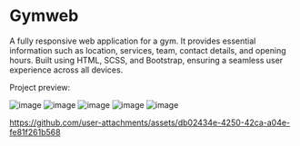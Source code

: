 # Gymweb
A fully responsive web application for a gym. It provides essential information such as location, services, team, contact details,
and opening hours.
Built using HTML, SCSS, and Bootstrap, ensuring a seamless user experience across all devices.

Project preview:

![image](https://github.com/user-attachments/assets/60325cdd-3970-4a0b-a1ea-60126b402ebd)
![image](https://github.com/user-attachments/assets/4b51fe3b-20d5-4bde-afa2-1ce4eb05f34b)
![image](https://github.com/user-attachments/assets/5ccdaf68-74b3-4590-8863-46f56a395207)
![image](https://github.com/user-attachments/assets/baa54508-f134-4286-866c-40928ba29772)
![image](https://github.com/user-attachments/assets/f4237e6f-c1d6-4709-a9b5-8ca4839ae835)


https://github.com/user-attachments/assets/db02434e-4250-42ca-a04e-fe81f261b568

